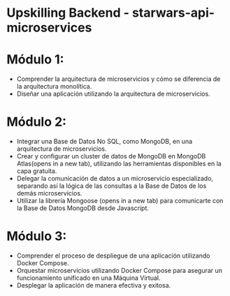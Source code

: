 # Upskilling Backend - starwars-api-microservices

# Módulo 1:
* Comprender la arquitectura de microservicios y cómo se diferencia de la arquitectura monolítica.
* Diseñar una aplicación utilizando la arquitectura de microservicios.

# Módulo 2:
* Integrar una Base de Datos No SQL, como MongoDB, en una arquitectura de microservicios.
* Crear y configurar un cluster de datos de MongoDB en MongoDB Atlas(opens in a new tab), utilizando las herramientas disponibles en la capa gratuita.
* Delegar la comunicación de datos a un microservicio especializado, separando así la lógica de las consultas a la Base de Datos de los demás microservicios.
* Utilizar la librería Mongoose (opens in a new tab) para comunicarte con la Base de Datos MongoDB desde Javascript.

# Módulo 3:
* Comprender el proceso de despliegue de una aplicación utilizando Docker Compose.
* Orquestar microservicios utilizando Docker Compose para asegurar un funcionamiento unificado en una Máquina Virtual.
* Desplegar la aplicación de manera efectiva y exitosa.
